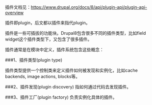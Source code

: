 插件文档见：https://www.drupal.org/docs/8/api/plugin-api/plugin-api-overview

插件即plugin，后文都以插件来指代plugin。

插件是一些可插拔的功能块。Drupal8包含很多不同的插件类型，比如field widget这个插件类型下，又包含了很多插件。

插件通常是在模块中定义，插件系统包含这些概念：

###1、插件类型(plugin type)

插件类型提供一个控制类来定义插件如何被发现和实例化，比如cache backends, image actions, blocks等。

###2、插件发现(plugin discovery)
指如何通过代码去发现插件。

###3、插件工厂(plugin factory)
负责实例化具体的插件。

